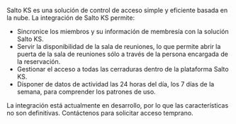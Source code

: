 Salto KS es una solución de control de acceso simple y eficiente basada en la nube. La integración de Salto KS permite:

- Sincronice los miembros y su información de membresía con la solución Salto KS.
- Servir la disponibilidad de la sala de reuniones, lo que permite abrir la puerta de la sala de reuniones sólo a través de la persona encargada de la reservación. 
- Gestionar el acceso a todas las cerraduras dentro de la plataforma Salto KS.
- Disponer de datos de actividad las 24 horas del día, los 7 días de la semana, para comprender los patrones de uso.

La integración está actualmente en desarrollo, por lo que las características no son definitivas. Contáctenos para solicitar acceso temprano.